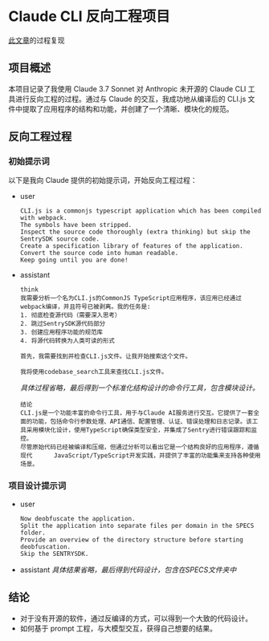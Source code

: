 # Claude CLI 反向工程项目
[此文章](https://ghuntley.com/tradecraft/)的过程复现

## 项目概述

本项目记录了我使用 Claude 3.7 Sonnet 对 Anthropic 未开源的 Claude CLI 工具进行反向工程的过程。通过与 Claude 的交互，我成功地从编译后的 CLI.js 文件中提取了应用程序的结构和功能，并创建了一个清晰、模块化的规范。

## 反向工程过程

### 初始提示词

以下是我向 Claude 提供的初始提示词，开始反向工程过程：
- user
   ```
   CLI.js is a commonjs typescript application which has been compiled with webpack.
   The symbols have been stripped.
   Inspect the source code thoroughly (extra thinking) but skip the SentrySDK source code.
   Create a specification library of features of the application.
   Convert the source code into human readable.
   Keep going until you are done!
   ```

- assistant
   ```
   think
   我需要分析一个名为CLI.js的CommonJS TypeScript应用程序，该应用已经通过webpack编译，并且符号已被剥离。我的任务是:
   1. 彻底检查源代码（需要深入思考）
   2. 跳过SentrySDK源代码部分
   3. 创建应用程序功能的规范库
   4. 将源代码转换为人类可读的形式

   首先，我需要找到并检查CLI.js文件。让我开始搜索这个文件。

   我将使用codebase_search工具来查找CLI.js文件。
   ```

    *具体过程省略，最后得到一个标准化结构设计的命令行工具，包含模块设计。*


   ```
   结论
   CLI.js是一个功能丰富的命令行工具，用于与Claude AI服务进行交互。它提供了一套全面的功能，包括命令行参数处理、API通信、配置管理、认证、错误处理和日志记录。该工具采用模块化设计，使用TypeScript确保类型安全，并集成了Sentry进行错误跟踪和监控。
   尽管原始代码已经被编译和压缩，但通过分析可以看出它是一个结构良好的应用程序，遵循现代      JavaScript/TypeScript开发实践，并提供了丰富的功能集来支持各种使用场景。
   ```

### 项目设计提示词

- user
   ```
   Now deobfuscate the application.
   Split the application into separate files per domain in the SPECS folder.
   Provide an overview of the directory structure before starting deobfuscation.
   Skip the SENTRYSDK.
   ```
- assistant
   *具体结果省略，最后得到代码设计，包含在SPECS文件夹中*

## 结论
- 对于没有开源的软件，通过反编译的方式，可以得到一个大致的代码设计。
- 如何基于 prompt 工程，与大模型交互，获得自己想要的结果。
